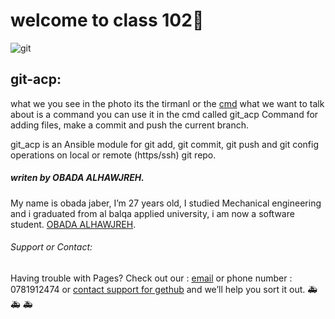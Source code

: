# welcome to class 102:rocket:


![git](https://www.programmersought.com/images/995/be1008d81e1abcf9fc70c8d896caaa9b.png)
## git-acp:

what we you see in the photo its the tirmanl or the [cmd](https://www.youtube.com/watch?v=MBBWVgE0ewk) what we want to talk about is a command you can use it in the cmd
called git_acp Command for adding files, make a commit and push the current branch.           

git_acp is an Ansible module for git add, git commit, git push and git config operations on local or remote (https/ssh) git repo.


##### *writen by OBADA ALHAWJREH.*

My name is obada jaber, I’m 27 years old, I studied Mechanical engineering and i graduated from al balqa applied university, i am now a software student. [OBADA ALHAWJREH](https://github.com/Obada-gh). 

###### *Support or Contact:*

Having trouble with Pages? Check out our : [email](obada7jaber7@gmail.com) or phone number : 0781912474 or [contact support for gethub](https://support.github.com/contact) and we’ll help you sort it out. &#x1F691; &#x1F691;	&#x1F691;		




